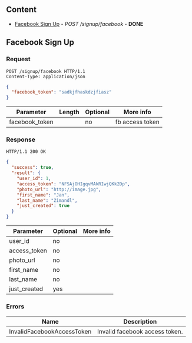 ## Content

* [Facebook Sign Up](#facebook-sign-up) - *POST /signup/facebook* - **DONE**



## Facebook Sign Up

### Request

~~~HTTP
POST /signup/facebook HTTP/1.1
Content-Type: application/json
~~~

~~~JSON
{
  "facebook_token": "sadkjfhaskdzjfiasz"
}
~~~

Parameter | Length | Optional | More info
--------- | -------| -------- | ---------
facebook_token |  | no | fb access token

### Response

~~~HTTP
HTTP/1.1 200 OK
~~~

~~~JSON
{
  "success": true,
  "result": {
    "user_id": 1,
    "access_token": "NFSAjOHIgqvMAkRIwjQKk2Dp",
    "photo_url": "http://image.jpg",
    "first_name": "Jan",
    "last_name": "Zimandl",
    "just_created": true
  }
}
~~~

Parameter | Optional | More info
--------- | -------- | ---------
user_id              | no       |
access_token         | no       |
photo_url            | no       | 
first_name           | no       | 
last_name            | no       | 
just_created         | yes      | 

### Errors

Name                       | Description
-------------------------- | -----------
InvalidFacebookAccessToken | Invalid facebook access token.



